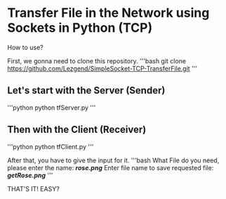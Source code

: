 # Transfer File in the Network using Sockets in Python (TCP)

How to use?

First, we gonna need to clone this repository.
'''bash
git clone https://github.com/Lezgend/SimpleSocket-TCP-TransferFile.git
'''
## Let's start with the Server (Sender)

'''python
python tfServer.py
'''

## Then with the Client (Receiver)

'''python
python tfClient.py
'''

After that, you have to give the input for it.
'''bash
What File do you need, please enter the name: ***rose.png***
Enter file name to save requested file: ***getRose.png***
'''

THAT'S IT! EASY?
